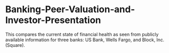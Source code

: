 # Banking-Peer-Valuation-and-Investor-Presentation
This compares the current state of financial health as seen from publicly available information for three banks: US Bank, Wells Fargo, and Block, Inc. (Square). 
